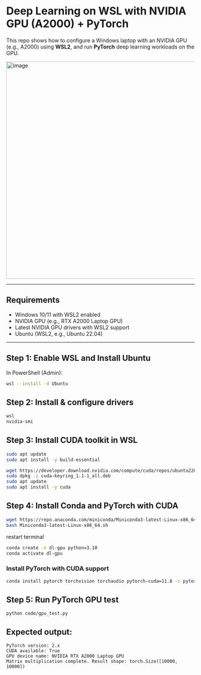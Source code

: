 # Deep Learning on WSL with NVIDIA GPU (A2000) + PyTorch

This repo shows how to configure a Windows laptop with an NVIDIA GPU (e.g., A2000) using **WSL2**, and run **PyTorch** deep learning workloads on the GPU.

<img width="580" alt="image" src="https://github.com/user-attachments/assets/e5a7ba95-4e8b-4576-a022-086ca05d276d" />

---

## Requirements

- Windows 10/11 with WSL2 enabled
- NVIDIA GPU (e.g., RTX A2000 Laptop GPU)
- Latest NVIDIA GPU drivers with WSL2 support
- Ubuntu (WSL2, e.g., Ubuntu 22.04)

---

## Step 1: Enable WSL and Install Ubuntu

In PowerShell (Admin):

```bash
wsl --install -d Ubuntu
```

## Step 2: Install & configure drivers

```bash
wsl
nvidia-smi
```

## Step 3: Install CUDA toolkit in WSL

```bash
sudo apt update
sudo apt install -y build-essential

wget https://developer.download.nvidia.com/compute/cuda/repos/ubuntu2204/x86_64/cuda-keyring_1.1-1_all.deb
sudo dpkg -i cuda-keyring_1.1-1_all.deb
sudo apt update
sudo apt install -y cuda
```

## Step 4: Install Conda and PyTorch with CUDA

```bash
wget https://repo.anaconda.com/miniconda/Miniconda3-latest-Linux-x86_64.sh
bash Miniconda3-latest-Linux-x86_64.sh
```

restart terminal

```bash
conda create -n dl-gpu python=3.10
conda activate dl-gpu
```

### Install PyTorch with CUDA support

```bash
conda install pytorch torchvision torchaudio pytorch-cuda=11.8 -c pytorch -c nvidia
```

## Step 5: Run PyTorch GPU test

```
python code/gpu_test.py
```

## Expected output:

```
PyTorch version: 2.x
CUDA available: True
GPU device name: NVIDIA RTX A2000 Laptop GPU
Matrix multiplication complete. Result shape: torch.Size([10000, 10000])
```
